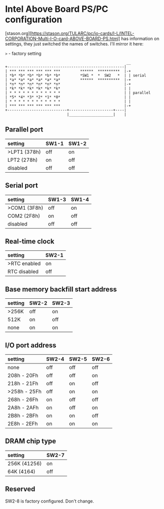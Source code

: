 # Intel Above Board PS/PC configuration

[stason.org][https://stason.org/TULARC/pc/io-cards/I-L/INTEL-CORPORATION-Multi-I-O-card-ABOVE-BOARD-PS.html] has information on
settings, they just switched the names of switches. I'll mirror it here:

`>` - factory setting

                                                           __
    +-----------------------------------------------------|
    | *** *** *** *** *** ***         ******  **********  |-+
    | *b* *b* *b* *b* *b* *b*         *SW1 *  *  SW2   *  | | serial
    | *a* *a* *a* *a* *a* *a*         ******  **********  |-+
    | *n* *n* *n* *n* *n* *n*                             |-+
    | *k* *k* *k* *k* *k* *k*                             | |
    | * * * * * * * * * * * *                             | | parallel
    | *5* *4* *3* *2* *1* *0*                             | |
    | * * * * * * * * * * * *                             | |
    | *** *** *** *** *** ***                             |-+
    +---------------------------+--------------------+----|	
                                |____________________|    |


## Parallel port

| setting     | SW1-1 | SW1-2 |
|:------------|:------|:------|
|>LPT1 (378h) | off   | on    |
| LPT2 (278h) | on    | off   |
| disabled    | off   | off   |


## Serial port

| setting     | SW1-3 | SW1-4 |
|:------------|:------|:------|
|>COM1 (3F8h) | off   | on    |
| COM2 (2F8h) | on    | off   |
| disabled    | off   | off   |


## Real-time clock

| setting      | SW2-1 |
|:-------------|:------|
|>RTC enabled  | on    |
| RTC disabled | off   |


## Base memory backfill start address

| setting | SW2-2 | SW2-3 |
|:--------|:------|:------|
|>256K    | off   | on    |
| 512K    | on    | off   |
| none    | on    | on    |


## I/O port address

| setting     | SW2-4 | SW2-5 | SW2-6 |
|:------------|:------|:------|:------|
| none        | off   | off   | off   |
| 208h - 20Fh | off   | off   | on    |
| 218h - 21Fh | off   | on    | off   |
|>258h - 25Fh | off   | on    | on    |
| 268h - 26Fh | on    | off   | off   |
| 2A8h - 2AFh | on    | off   | on    |
| 2B8h - 2BFh | on    | on    | off   |
| 2E8h - 2EFh | on    | on    | on    |


## DRAM chip type

| setting        | SW2-7 |
|:---------------|:------|
| 256K (41256)   | on    |
| 64K (4164)     | off   |


## Reserved

SW2-8 is factory configured. Don't change.
